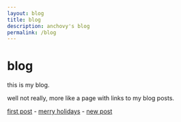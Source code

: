 ```yaml
---
layout: blog
title: blog
description: anchovy's blog
permalink: /blog
---
```


# blog

this is my blog.

well not really, more like a page with links to my blog posts.

[first post](/2022/11/27/first-post) - [merry holidays](/2022/12/23/merry-holidays) - [new post](/2023/01/01/new-post)

